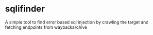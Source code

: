 # sqlifinder
A simple tool to find error based sql injection by crawling the target and fetching endpoints from waybackarchive
